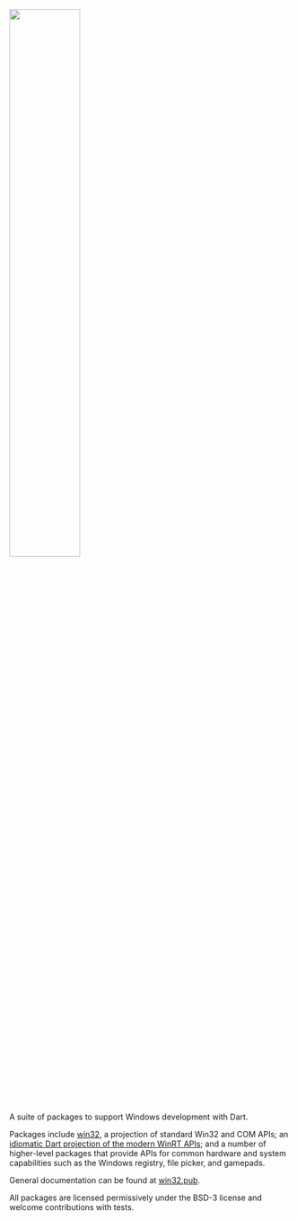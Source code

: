 <img src="https://user-images.githubusercontent.com/2319867/235838660-a82bfdce-aa55-461d-b418-19bd5185b6af.png" width="50%" height="50%">

A suite of packages to support Windows development with Dart.

Packages include [win32], a projection of standard Win32 and COM APIs;
an [idiomatic Dart projection of the modern WinRT APIs][dartwinrt]; and a number
of higher-level packages that provide APIs for common hardware and system
capabilities such as the Windows registry, file picker, and gamepads.

General documentation can be found at [win32.pub].

All packages are licensed permissively under the BSD-3 license and welcome
contributions with tests.

[dartwinrt]: https://github.com/dart-windows/dartwinrt
[win32]: https://github.com/dart-windows/win32
[win32.pub]: https://win32.pub
